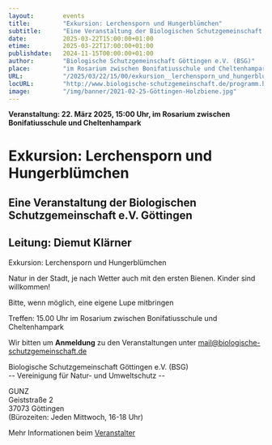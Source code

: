 ```yaml
---
layout:        events
title:         "Exkursion: Lerchensporn und Hungerblümchen"
subtitle:      "Eine Veranstaltung der Biologischen Schutzgemeinschaft e.V. Göttingen"
date:          2025-03-22T15:00:00+01:00
etime:         2025-03-22T17:00:00+01:00
publishdate:   2024-11-15T00:00:00+01:00
author:        "Biologische Schutzgemeinschaft Göttingen e.V. (BSG)"
place:         "im Rosarium zwischen Bonifatiusschule und Cheltenhampark"
URL:           "/2025/03/22/15/00/exkursion__lerchensporn_und_hungerbluemchen"
locURL:        "http://www.biologische-schutzgemeinschaft.de/programm.html"
image:         "/img/banner/2021-02-25-Göttingen-Holzbiene.jpg"
---
```


**Veranstaltung: 22. März 2025, 15:00 Uhr, im Rosarium zwischen Bonifatiusschule und Cheltenhampark**

Exkursion: Lerchensporn und Hungerblümchen
===========

Eine Veranstaltung der Biologischen Schutzgemeinschaft e.V. Göttingen
-----------
Leitung: Diemut Klärner
-------------

Exkursion: Lerchensporn und Hungerblümchen

Natur in der Stadt, je nach Wetter auch mit den ersten Bienen. Kinder sind willkommen!

Bitte, wenn möglich, eine eigene Lupe mitbringen

Treffen: 15.00 Uhr im Rosarium zwischen Bonifatiusschule und Cheltenhampark


Wir bitten um **Anmeldung** zu den Veranstaltungen unter mail@biologische-schutzgemeinschaft.de

Biologische Schutzgemeinschaft Göttingen e.V. (BSG)  
-- Vereinigung für Natur- und Umweltschutz --  

GUNZ  
Geiststraße 2  
37073 Göttingen  
(Bürozeiten: Jeden Mittwoch, 16-18 Uhr)


Mehr Informationen beim [Veranstalter](http://www.biologische-schutzgemeinschaft.de/programm.html)
